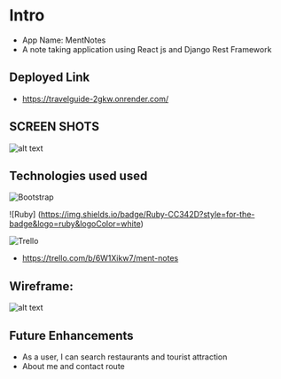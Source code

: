 # Intro
* App Name: MentNotes
* A note taking application using React js and Django Rest Framework

## Deployed Link
* https://travelguide-2gkw.onrender.com/

## SCREEN SHOTS
 ![alt text](https://trello.com/1/cards/6411050b5fa9714d6d9a5ac7/attachments/6411097ce2f8f3ec0b0bed46/previews/6411097de2f8f3ec0b0bed57/download/Screenshot_2023-03-14_at_6.54.00_PM.png) 
 
## Technologies used used

![Bootstrap](https://img.shields.io/badge/bootstrap-%23563D7C.svg?style=for-the-badge&logo=bootstrap&logoColor=white)

![Ruby] (https://img.shields.io/badge/Ruby-CC342D?style=for-the-badge&logo=ruby&logoColor=white)




![Trello](https://img.shields.io/badge/Trello-%23026AA7.svg?style=for-the-badge&logo=Trello&logoColor=white)

* https://trello.com/b/6W1Xikw7/ment-notes

## Wireframe:

 ![alt text](https://trello.com/1/cards/64017ae32a67f320fb39d0c7/attachments/64017af410a19662c6812b85/previews/64017af410a19662c6812b96/download/Tourist_Guide_App.png) 



## Future Enhancements 
* As a user, I can search restaurants and tourist attraction
* About me and contact route